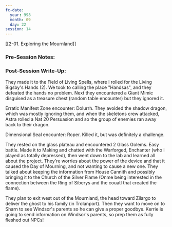 ```yaml
---
fc-date:
  year: 998
  month: 09
  day: 22
session: 14
---
```

[[2-01. Exploring the Mournland]]

### Pre-Session Notes:


### Post-Session Write-Up:

They made it to the Field of Living Spells, where I rolled for the Living Bigsby's Hands (2). We took to calling the place "Handsas", and they defeated the hands no problem. Next they encountered a Giant Mimic disguised as a treasure chest (random table encounter) but they ignored it.

Erratic Manifest Zone encounter: Dolurrh. They avoided the shadow dragon, which was mostly ignoring them, and when the skeletons crew attacked, Astra rolled a Nat 20 Persuasion and so the group of enemies ran away back to their dragon.

Dimensional Seal encounter: Roper. Killed it, but was definitely a challenge.

They rested on the glass plateau and encountered 2 Glass Golems. Easy battle. Made it to Making and chatted with the Warforged, Enchanter (who I played as totally depressed), then went down to the lab and learned all about the project. They're worries about the power of the device and that it caused the Day of Mourning, and not wanting to cause a new one. They talked about keeping the information from House Cannith and possibly bringing it to the Church of the Silver Flame (Onme being interested in the connection between the Ring of Siberys and the couatl that created the flame).

They plan to exit west out of the Mournland, the head toward Zilargo to deliver the ghost to his family (in Trolanport). Then they want to move on to Sharn to see Windsor's parents so he can give a proper goodbye. Kerrie is going to send information on Windsor's parents, so prep them as fully fleshed out NPCs!
